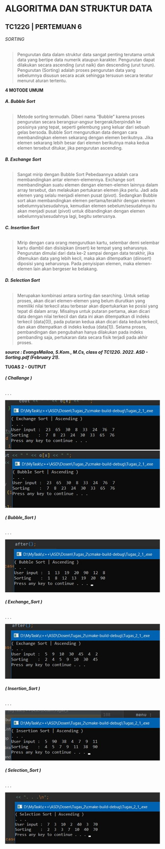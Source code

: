 # ALGORITMA DAN STRUKTUR DATA
## TC122G | PERTEMUAN 6

###### SORTING
>Pengurutan data dalam struktur data sangat penting terutama untuk data yang bertipe data numerik ataupun karakter.
>Pengurutan dapat dilakukan secara ascending (urut naik) dan descending (urut turun).
>Pengurutan (Sorting) adalah proses pengurutan data yang sebelumnya disusun secara acak sehingga tersusun secara teratur menurut aturan tertentu.

**4 MOTODE UMUM**
###### **A. Bubble Sort**
>Metode sorting termudah.
>Diberi nama “Bubble” karena proses pengurutan secara berangsur-angsur bergerak/berpindah ke posisinya yang tepat, seperti gelembung yang keluar dari sebuah gelas bersoda.
>Bubble Sort mengurutkan data dengan cara membandingkan elemen sekarang dengan elemen berikutnya.
>Jika elemen sekarang lebih besar dari elemen berikutnya maka kedua elemen tersebut ditukar, jika pengurutan ascending.

###### **B. Exchange Sort**
>Sangat mirip dengan Bubble Sort
>Pebedaannya adalah cara membandingkan antar elemen-elemennya.
>Exchange sort membandingkan suatu elemen dengan elemen-elemen lainnya dalam array tersebut, dan melakukan pertukaran elemen jika perlu. Jadi ada elemen yang selalu menjadi elemen pusat (pivot).
>Sedangkan Bubble sort akan membandingkan elemen pertama/terakhir dengan elemen sebelumnya/sesudahnya, kemudian elemen sebelum/sesudahnya itu akan menjadi pusat (pivot) untuk dibandingkan dengan elemen sebelumnya/sesudahnya lagi, begitu seterusnya.

###### **C. Insertion Sort**
>Mirip dengan cara orang mengurutkan kartu, selembar demi selembar kartu diambil dan disisipkan (insert) ke tempat yang seharusnya.
>Pengurutan dimulai dari data ke-2 sampai dengan data terakhir, jika ditemukan data yang lebih kecil, maka akan ditempatkan (diinsert) diposisi yang seharusnya.
>Pada penyisipan elemen, maka elemen-elemen lain akan bergeser ke belakang.

###### **D. Selection Sort**
>Merupakan kombinasi antara sorting dan searching.
>Untuk setiap proses, akan dicari elemen-elemen yang belum diurutkan yang memiliki nilai terkecil atau terbesar akan dipertukarkan ke posisi yang tepat di dalam array.
>Misalnya untuk putaran pertama, akan dicari data dengan nilai terkecil dan data ini akan ditempatkan di indeks terkecil (data[0]), pada putaran kedua akan dicari data kedua terkecil, dan akan ditempatkan di indeks kedua (data[1]).
>Selama proses, pembandingan dan pengubahan hanya dilakukan pada indeks pembanding saja, pertukaran data secara fisik terjadi pada akhir proses.

_**source : EvangsMailoa, S.Kom., M.Cs, class of TC122G. 2022. ASD - Sorting.pdf (February 21).**_ 

**TUGAS 2 - OUTPUT**
###### **( Challange )**

. . .

![challange_1](https://github.com/V1ccus/Sorting/blob/main/1.%20Challenge/screenshot/a.jpg)
![challange_2](https://github.com/V1ccus/Sorting/blob/main/1.%20Challenge/screenshot/b.jpg)

###### **( Bubble_Sort )**

. . .

![bubble_sort](https://github.com/V1ccus/Sorting/blob/main/2.%20Bubble_Sort/screenshot/bubble.jpg)

###### **( Exchange_Sort )**

. . .

![exchange_sort](https://github.com/V1ccus/Sorting/blob/main/3.%20Exchange_Sort/screenshot/exchange.jpg)

###### **( Insertion_Sort )**

. . .

![insertion_sort](https://github.com/V1ccus/Sorting/blob/main/4.%20Insertion_Sort/screenshot/insertion.jpg)

###### **( Selection_Sort )**

. . .

![selection_sort](https://github.com/V1ccus/Sorting/blob/main/5.%20Selection_Sort/screenshot/selection.jpg)

